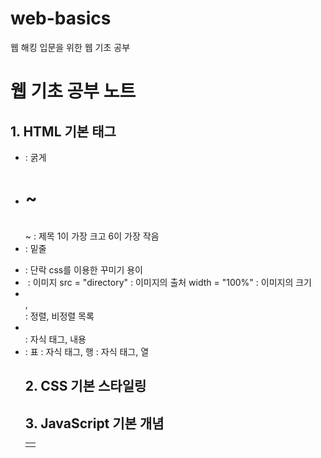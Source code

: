# web-basics
웹 해킹 입문을 위한 웹 기초 공부

# 웹 기초 공부 노트

## 1. HTML 기본 태그
- <strong></strong> : 굵게
- <h1> ~ <h6></h1> ~ </h6> : 제목
    1이 가장 크고 6이 가장 작음
- <u></u> : 밑줄
- <p></p> : 단락
    css를 이용한 꾸미기 용이
- <img> : 이미지
    src = "directory" : 이미지의 출처
    width = "100%" : 이미지의 크기
- <ol></ol>, <ul></ul> : 정렬, 비정렬 목록
    <li></li> : 자식 태그, 내용
- <table> : 표
    <tr></tr> : 자식 태그, 행
        <td></td> : 자식 태그, 열

## 2. CSS 기본 스타일링

## 3. JavaScript 기본 개념

